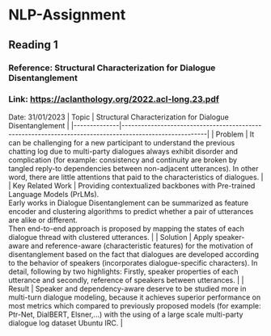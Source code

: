 # NLP-Assignment

## Reading 1
### Reference: Structural Characterization for Dialogue Disentanglement
### Link: https://aclanthology.org/2022.acl-long.23.pdf
Date: 31/01/2023
| Topic        | Structural Characterization for Dialogue Disentanglement |
|--------------|--------------------------------------------------------------------------------------------------------|
| Problem   | It can be challenging for a new participant to understand the previous chatting log due to multi-party dialogues always exhibit disorder and complication (for example: consistency and continuity are broken by tangled reply-to dependencies between non-adjacent utterances). In other word, there are little attentions that paid to the characteristics of dialogues. |
| Key Related Work | Providing contextualized backbones with Pre-trained Language Models (PrLMs). <br /> Early works in Dialogue Disentanglement can be summarized as feature encoder and clustering algorithms to predict whether a pair of utterances are alike or different. <br /> Then end-to-end approach is proposed by mapping the states of each dialogue thread with clustered utterances. |
| Solution     | Apply speaker-aware and reference-aware (characteristic features) for the motivation of disentanglement based on the fact that dialogues are developed according to the behavior of speakers (incorporates dialogue-specific characters). In detail, following by two highlights: Firstly, speaker properties of each utterance and secondly, reference of speakers between utterances. |
| Result       | Speaker and dependency-aware deserve to be studied more in multi-turn dialogue modeling, because it achieves superior performance on most metrics which compared to previously proposed models (for example: Ptr-Net, DialBERT, Elsner,...) with the using of a large scale multi-party dialogue log dataset Ubuntu IRC. |
